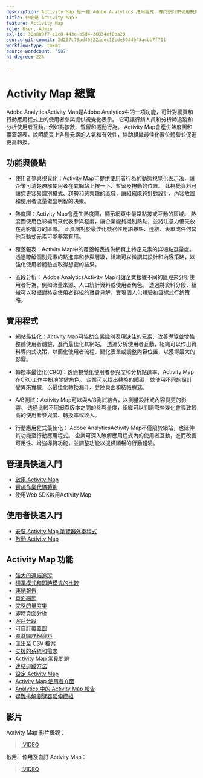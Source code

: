 ```yaml
---
description: Activity Map 是一種 Adobe Analytics 應用程式，專門設計來使用視覺化覆蓋圖為連結活動進行排名，並提供即時分析儀表板來監控網頁的觀眾參與情形。
title: 什麼是 Activity Map？
feature: Activity Map
role: User, Admin
exl-id: 30a800f7-e2c8-443e-b5d4-36834ef0ba20
source-git-commit: 2d207c76ad40522adec10cde5044b43acbb7f711
workflow-type: tm+mt
source-wordcount: '587'
ht-degree: 22%

---
```


# Activity Map 總覽

Adobe AnalyticsActivity Map是Adobe Analytics中的一項功能，可針對網頁和行動應用程式上的使用者參與提供視覺化表示。 它可讓行銷人員和分析師追蹤和分析使用者互動，例如點按數、暫留和捲動行為。 Activity Map會產生熱度圖和覆蓋報表，說明網頁上各種元素的人氣和有效性，協助組織最佳化數位體驗並促進更高轉換。

## 功能與優點

* 使用者參與視覺化：Activity Map可提供使用者行為的動態視覺化表示法，讓企業可清楚瞭解使用者在其網站上按一下、暫留及捲動的位置。 此視覺資料可讓您更容易識別模式、趨勢和感興趣的區域，讓組織能夠針對設計、內容放置和使用者流量做出明智的決策。

* 熱度圖：Activity Map會產生熱度圖，顯示網頁中最常點按或互動的區域。 熱度圖使用色彩編碼來代表參與程度，讓企業能夠識別熱點，並將注意力優先放在高影響力的區域。 此資訊對於最佳化號召性用語按鈕、連結、表單或任何其他互動式元素可能非常有用。

* 覆蓋報表：Activity Map中的覆蓋報表提供網頁上特定元素的詳細點選量度。 透過瞭解個別元素的點進率和參與層級，組織可以微調其設計和內容策略，以強化使用者體驗並取得想要的結果。

* 區段分析： Adobe AnalyticsActivity Map可讓企業根據不同的區段來分析使用者行為，例如流量來源、人口統計資料或使用者角色。 透過將資料分段，組織可以發掘對特定使用者群組的寶貴見解，實現個人化體驗和目標式行銷策略。

## 實用程式

* 網站最佳化：Activity Map可協助企業識別表現缺佳的元素、改善導覽並增強整體使用者體驗，進而最佳化其網站。 透過分析使用者互動，組織可以作出資料導向式決策，以簡化使用者流程、簡化表單或調整內容位置，以獲得最大的影響。

* 轉換率最佳化(CRO)：透過視覺化使用者參與度和分析點進率，Activity Map在CRO工作中扮演關鍵角色。 企業可以找出轉換的障礙，並使用不同的設計變異來實驗，以最佳化轉換漏斗、登陸頁面和結帳程式。

* A/B測試：Activity Map可以與A/B測試結合，以測量設計或內容變更的影響。 透過比較不同網頁版本之間的參與量度，組織可以判斷哪些變化會導致較高的使用者參與度、轉換率或收入。

* 行動應用程式最佳化： Adobe AnalyticsActivity Map不僅限於網站，也延伸其功能至行動應用程式。 企業可深入瞭解應用程式內的使用者互動，進而改善可用性、增強導覽功能，並調整功能以提供順暢的行動體驗。

## 管理員快速入門

* [啟用 Activity Map](activitymap-getting-started/activitymap-getting-started-admins/activitymap-enable.md)
* [實施作業代碼範例](activitymap-getting-started/activitymap-getting-started-admins/activitymap-sample-implementation-code.md)
* 使用Web SDK啟用Activity Map

## 使用者快速入門

* [安裝 Activity Map 瀏覽器外掛程式](activitymap-getting-started/activitymap-getting-started-users/activitymap-install.md)
* [啟動 Activity Map](activitymap-getting-started/activitymap-getting-started-users/activitymap-launch.md)

## Activity Map 功能

* [強大的連結追蹤](lnk-tracking-overview.md)
* [標準模式和即時模式的比較](activitymap-standard-live.md)
* [連結報告](activitymap-links-report.md)
* [頁面細節](activitymap-page-flow.md)
* [完整的量度集](activitymap-complete-metrics.md)
* [即時頁面分析](/help/admin/admin/c-manage-report-suites/c-edit-report-suites/realtime/realtime.md)
* [客戶分段](activitymap-multiple-segments.md)
* [可自訂覆蓋圖](activitymap-gainerslosers.md)
* [覆蓋圖詳細資料](activitymap-overlay-details.md)
* [匯出至 CSV 檔案](activitymap-csv.md)
* [支援的系統和需求](activitymap-sysreqs.md)
* [Activity Map 常見問題](activitymap-faq.md)
* [連結追蹤方法](activitymap-link-tracking/activitymap-link-tracking-methodology.md)
* [設定 Activity Map](activitymap-overlay-settings.md)
* [Activity Map 使用者介面](activitymap-user-interface.md)
* [Analytics 中的 Activity Map 報告](activitymap-reporting-analytics.md)
* [疑難排解瀏覽器延伸模組](troubleshooting-browser-extensions.md)

## 影片

Activity Map 影片概觀：

>[!VIDEO](https://video.tv.adobe.com/v/25451/?quality=12)

啟用、停用及自訂 Activity Map：

>[!VIDEO](https://video.tv.adobe.com/v/25878/?quality=12)
